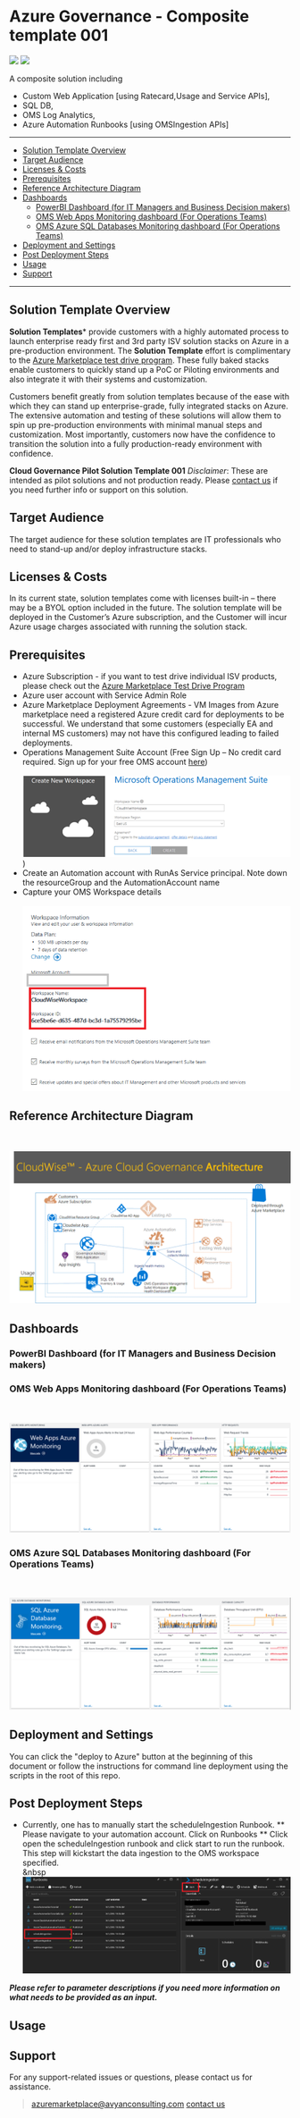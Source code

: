<h1 style:"color:purple;"> Azure Governance - Composite template 001 </h1>

<a href="https://portal.azure.com/#create/Microsoft.Template/uri/https%3A%2F%2Fraw.githubusercontent.com%2FAvyanConsultingCorp%2Fazure-quickstart-templates%2Fmaster%2Fazure-governance-cloudwise%2Fazuredeploy.json" target="_blank"><img src="http://azuredeploy.net/deploybutton.png"/></a>
<a href="http://armviz.io/#/?load=https%3A%2F%2Fraw.githubusercontent.com%2FAvyanConsultingCorp%2Fazure-quickstart-templates%2Fmaster%2Fazure-governance-cloudwise%2Fazuredeploy.json" target="_blank"> <img src="http://armviz.io/visualizebutton.png"/></a>

A composite solution including 

 - Custom Web Application [using Ratecard,Usage and Service APIs], 
 - SQL DB, 
 - OMS Log Analytics, 
 - Azure Automation Runbooks [using OMSIngestion APIs] 

----------


<!-- TOC -->

- [Solution Template Overview](#solution-template-overview)
- [Target Audience](#target-audience)
- [Licenses & Costs](#licenses-costs)
- [Prerequisites](#prerequisites)
- [Reference Architecture Diagram](#reference-architecture-diagram)
- [Dashboards](#dashboards)
    - [PowerBI Dashboard (for IT Managers and Business Decision makers)](#powerbi-dashboard-for-it-managers-and-business-decision-makers)
    - [OMS Web Apps Monitoring dashboard (For Operations Teams)](#oms-web-apps-monitoring-dashboard-for-operations-teams)
    - [OMS Azure SQL Databases Monitoring dashboard (For Operations Teams)](#oms-azure-sql-databases-monitoring-dashboard-for-operations-teams)
- [Deployment and Settings](#deployment-and-settings)
- [Post Deployment Steps](#post-deployment-steps)
- [Usage](#usage)
- [Support](#support)

<!-- /TOC -->


----------


<a name="overview"></a>
## Solution Template Overview  

**Solution Templates*** provide customers with a highly automated process to launch enterprise ready first and 3rd party ISV solution stacks on Azure in a pre-production environment. The **Solution Template** effort is complimentary to the [Azure Marketplace test drive program](https://azure.microsoft.com/en-us/marketplace/test-drives/). These fully baked stacks enable customers to quickly stand up a PoC or Piloting environments and also integrate it with their systems and customization.

Customers benefit greatly from solution templates because of the ease with which they can stand up enterprise-grade, fully integrated stacks on Azure. The extensive automation and testing of these solutions will allow them to spin up pre-production environments with minimal manual steps and customization.  Most importantly, customers now have the confidence to transition the solution into a fully production-ready environment with confidence.

**Cloud Governance Pilot Solution Template 001** 
*Disclaimer*: These are intended as pilot solutions and not production ready.
Please [contact us](mailto:azuremarketplace@avyanconsulting.com) if you need further info or support on this solution.


<a name="overview"></a>
## Target Audience
The target audience for these solution templates are IT professionals who need to stand-up and/or deploy infrastructure stacks.

## Licenses & Costs
In its current state, solution templates come with licenses built-in – there may be a BYOL option included in the future. The solution template will be deployed in the Customer’s Azure subscription, and the Customer will incur Azure usage charges associated with running the solution stack.


<a name="prereqs"></a>
## Prerequisites
* Azure Subscription - if you want to test drive individual ISV products, please check out the [Azure Marketplace Test Drive Program ](https://azure.microsoft.com/en-us/marketplace/test-drives/)
* Azure user account with Service Admin Role
* Azure Marketplace Deployment Agreements - VM Images from Azure marketplace need a registered Azure credit card for deployments to be successful. We understand that some customers (especially EA and internal MS customers) may not have this configured leading to failed deployments.   
* Operations Management Suite Account (Free Sign Up – No credit card required. Sign up for your free OMS account [here](https://www.microsoft.com/en-us/cloud-platform/operations-management-suite))
<br/> &nbsp;&nbsp;&nbsp;&nbsp; ![](images/CreateOMSWorkspace.png))
* Create an Automation account with RunAs Service principal. Note down the resourceGroup and the AutomationAccount name
* Capture your OMS Workspace details 
<br/> &nbsp;&nbsp;&nbsp;&nbsp; ![](images/CaptureWorkspaceInformation.png)
 

## Reference Architecture Diagram
<br/> &nbsp;&nbsp;&nbsp;&nbsp; ![[](images/CloudWiseArchitecture.png)](images/CloudWiseArchitecture.png)

## Dashboards

### PowerBI Dashboard (for IT Managers and Business Decision makers)

### OMS Web Apps Monitoring dashboard (For Operations Teams)
<br/> &nbsp;&nbsp;&nbsp;&nbsp; ![](images/WebAppPaaS.png)

### OMS Azure SQL Databases Monitoring dashboard (For Operations Teams)
<br/> &nbsp;&nbsp;&nbsp;&nbsp; ![](images/SQLAzurePaaS.png)



## Deployment and Settings
You can click the "deploy to Azure" button at the beginning of this document or follow the instructions for command line deployment using the scripts in the root of this repo.

## Post Deployment Steps
* Currently, one has to manually start the scheduleIngestion Runbook. 
** Please navigate to your automation account. Click on Runbooks
** Click open the scheduleIngestion runbook and click start to run the runbook. This step will kickstart the data ingestion to the OMS workspace specified.
    <br/> &nbsp ![](images/StartIngestionRunbook.png)


***Please refer to parameter descriptions if you need more information on what needs to be provided as an input.***


## Usage



## Support
For any support-related issues or questions, please contact us for assistance.

> azuremarketplace@avyanconsulting.com [contact us](mailto:azuremarketplace@avyanconsulting.com) 

